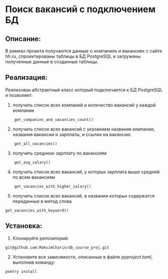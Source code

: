 # Поиск вакансий с подключением БД

## Описание:
В рамках проекта получаются данные о компаниях и вакансиях с сайта hh.ru, 
спроектированы таблицы в БД PostgreSQL и загружены полученные данные в 
созданные таблицы.
## Реализация:
Реализован абстрактный класс который подключается к БД PostgreSQL
и позволяет:
1. получить список всех компаний и количество вакансий у каждой компании
```
    get_companies_and_vacancies_count()
```
2. получить список всех вакансий с указанием названия компании, 
названия вакансии и зарплаты, и ссылки на вакансию
```
    get_all_vacancies()
```
3. получить среднюю зарплату по вакансиям
```
    get_avg_salary()
```
4. получить список всех вакансий, у которых зарплата выше средней по всем вакансиям
```
    get_vacancies_with_higher_salary()
```
5. получить список всех вакансий, в названии которых содержатся переданные в метод слова
```
get_vacancies_with_keyword()
```

## Установка:
1. Клонируйте репозиторий:
```
git@github.com:MaksimCharin/db_course_proj.git
```
2. Установите все зависимости, описанные в файле *pyproject.toml*, выполнив команду:
```
poetry install
```
